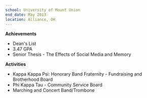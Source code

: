 ```yaml
---
school: University of Mount Union
end_date: May 2013
location: Alliance, OH
---
```


__Achievements__

* Dean's List
* 3.47 GPA
* Senior Thesis - The Effects of Social Media and Memory


__Activities__

* Kappa Kappa Psi: Honorary Band Fraternity - Fundraising and Brotherhood Board
* Phi Kappa Tau - Community Service Board
* Marching and Concert Band/Trombone